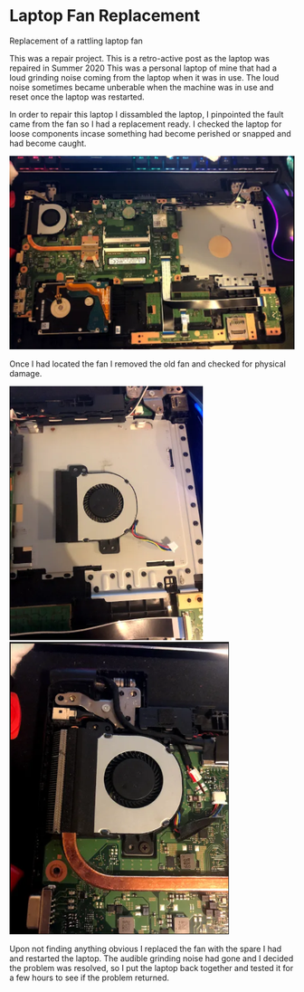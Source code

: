 # Laptop Fan Replacement
Replacement of a rattling laptop fan

This was a repair project. This is a retro-active post as the laptop was repaired in Summer 2020
This was a personal laptop of mine that had a loud grinding noise coming from the laptop when it was in use. 
The loud noise sometimes became unberable when the machine was in use and reset once the laptop was restarted. 

In order to repair this laptop I dissambled the laptop, I pinpointed the fault came from the fan so I had a replacement ready.
I checked the laptop for loose components incase something had become perished or snapped and had become caught. 

![Dissassemble](https://raw.githubusercontent.com/EmilyF99/Laptop-Fan-Replacement/main/Screenshot%202021-08-27%20172006.png)


Once I had located the fan I removed the old fan and checked for physical damage. 


![removed fan](https://github.com/EmilyF99/Laptop-Fan-Replacement/blob/main/Screenshot%202021-08-27%20171931.png?raw=true)
![installedfan](https://github.com/EmilyF99/Laptop-Fan-Replacement/blob/main/Screenshot%202021-08-27%20172025.png?raw=true)


Upon not finding anything obvious I replaced the fan with the spare I had and restarted the laptop. 
The audible grinding noise had gone and I decided the problem was resolved, so I put the laptop back together and tested it for a few hours to see if the problem returned. 
